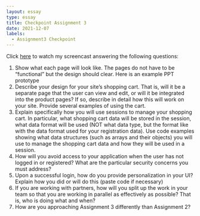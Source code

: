 ```yaml
---
layout: essay
type: essay
title: Checkpoint Assignment 3
date: 2021-12-07
labels:
  - Assignment3 Checkpoint
---
```


Click [here](https://youtu.be/IQPG6cQy32Q) to watch my screencast answering the following questions:

1. Show what each page will look like. The pages do not have to be “functional” but the design should clear. Here is an example PPT prototype
2. Describe your design for your site’s shopping cart. That is, will it be a separate page that the user can view and edit, or will it be integrated into the product pages? If so, describe in detail how this will work on your site. Provide several examples of using the cart.
3. Explain specifically how you will use sessions to manage your shopping cart. In particular, what shopping cart data will be stored in the session, what data format will be used (NOT what data type, but the format like with the data format used for your registration data). Use code examples showing what data structures (such as arrays and their objects) you will use to manage the shopping cart data and how they will be used in a session.
4. How will you avoid access to your application when the user has not logged in or registered? What are the particular security concerns you must address?
5. Upon a successful login, how do you provide personalization in your UI? Explain how you did or will do this (paste code if necessary)
6. If you are working with partners, how will you split up the work in your team so that you are working in parallel as effectively as possible? That is, who is doing what and when?
7. How are you approaching Assignment 3 differently than Assignment 2?


